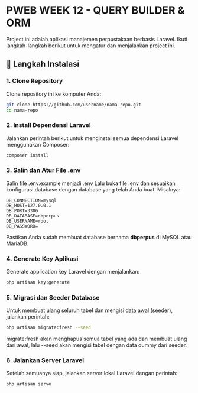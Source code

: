 # PWEB WEEK 12 - QUERY BUILDER & ORM

Project ini adalah aplikasi manajemen perpustakaan berbasis Laravel. Ikuti langkah-langkah berikut untuk mengatur dan menjalankan project ini.

## 🚀 Langkah Instalasi

### 1. Clone Repository
Clone repository ini ke komputer Anda:
```bash
git clone https://github.com/username/nama-repo.git
cd nama-repo
```


### 2. Install Dependensi Laravel
Jalankan perintah berikut untuk menginstal semua dependensi Laravel menggunakan Composer:
```bash
composer install
```


### 3. Salin dan Atur File .env
Salin file .env.example menjadi .env
Lalu buka file .env dan sesuaikan konfigurasi database dengan database yang telah Anda buat. Misalnya:
```env
DB_CONNECTION=mysql
DB_HOST=127.0.0.1
DB_PORT=3306
DB_DATABASE=dbperpus
DB_USERNAME=root
DB_PASSWORD=
```
Pastikan Anda sudah membuat database bernama **dbperpus** di MySQL atau MariaDB.


### 4. Generate Key Aplikasi
Generate application key Laravel dengan menjalankan:
```bash
php artisan key:generate
```


### 5. Migrasi dan Seeder Database
Untuk membuat ulang seluruh tabel dan mengisi data awal (seeder), jalankan perintah:
```bash
php artisan migrate:fresh --seed
```
migrate:fresh akan menghapus semua tabel yang ada dan membuat ulang dari awal, lalu --seed akan mengisi tabel dengan data dummy dari seeder.


### 6. Jalankan Server Laravel
Setelah semuanya siap, jalankan server lokal Laravel dengan perintah:
```bash
php artisan serve
```
